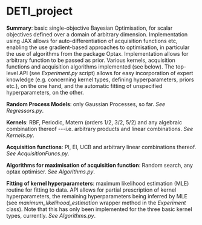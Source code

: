 # DETI_project
**Summary**: basic single-objective Bayesian Optimisation,
for scalar objectives defined over a domain of arbitrary dimension. Implementation using JAX allows for 
auto-differentiation of acquisition functions etc, enabling the use gradient-based approaches to optimisation, 
in particular the use of algorithms from the package Optax. Implementation allows for arbitrary function to
be passed as prior. Various kernels, acquisition functions and acquisition
algorithms implemented (see below). The top-level API (see *Experiment.py* script) allows for
easy incorporation of expert knowledge (e.g. concerning kernel types, defining hyperparameters, priors etc.), 
on the one hand, and the automatic fitting of unspecified hyperparameters, on the other. 

**Random Process Models**: only Gaussian Processes, so far. *See Regressors.py*.

**Kernels**: RBF, Periodic, Matern (orders 1/2, 3/2, 5/2) and any algebraic combination thereof 
---i.e. arbitrary products and linear combinations. *See Kernels.py*.
 
**Acquisition functions**: PI, EI, UCB and arbitrary linear combinations thereof. *See AcquisitionFuncs.py*.

**Algorithms for maximisation of acquisition function**: Random search, any optax optimiser. *See Algorithms.py*.

**Fitting of kernel hyperparameters**: maximum likelihood estimation (MLE) routine for fitting to data. API allows for 
partial prescription of kernel hyperparameters, the remaining hyperparameters being inferred by MLE (see 
*maximum_likelihood_estimation* wrapper method in the *Experiment* class). Note that this has only been implemented for 
the three basic kernel types, currently. *See Algorithms.py*.